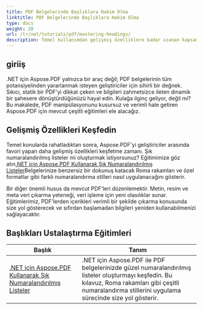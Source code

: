 ```yaml
---
title: PDF Belgelerinde Başlıklara Hakim Olma
linktitle: PDF Belgelerinde Başlıklara Hakim Olma
type: docs
weight: 20
url: /tr/net/tutorials/pdf/mastering-headings/
description: Temel kullanımdan gelişmiş özelliklere kadar uzanan kapsamlı eğitimlerimizle Aspose.PDF for .NET'in potansiyelini ortaya çıkarın. PDF düzenleme becerilerinizi geliştirin.
---
```

## giriiş

.NET için Aspose.PDF yalnızca bir araç değil; PDF belgelerinin tüm potansiyelinden yararlanmak isteyen geliştiriciler için sihirli bir değnek. Sıkıcı, statik bir PDF'yi dikkat çeken ve bilgileri zahmetsizce ileten dinamik bir şahesere dönüştürdüğünüzü hayal edin. Kulağa ilginç geliyor, değil mi? Bu makalede, PDF manipülasyonunu kusursuz ve verimli hale getiren Aspose.PDF için mevcut çeşitli eğitimleri ele alacağız.


## Gelişmiş Özellikleri Keşfedin

Temel konularda rahatladıktan sonra, Aspose.PDF'yi geliştiriciler arasında favori yapan daha gelişmiş özellikleri keşfetme zamanı. Şık numaralandırılmış listeler mi oluşturmak istiyorsunuz? Eğitimimize göz atın[.NET için Aspose.PDF Kullanarak Şık Numaralandırılmış Listeler](./stylish-numbered-lists/)Belgelerinize benzersiz bir dokunuş katacak Roma rakamları ve özel formatlar gibi farklı numaralandırma stilleri nasıl uygulanacağını gösterir.

Bir diğer önemli husus da mevcut PDF'leri düzenlemektir. Metin, resim ve meta veri çıkarma yeteneği, veri işleme için yeni olasılıklar sunar. Eğitimlerimiz, PDF'lerden içerikleri verimli bir şekilde çıkarma konusunda size yol gösterecek ve sıfırdan başlamadan bilgileri yeniden kullanabilmenizi sağlayacaktır.

## Başlıkları Ustalaştırma Eğitimleri
| Başlık | Tanım |
| --- | --- | 
| [.NET için Aspose.PDF Kullanarak Şık Numaralandırılmış Listeler](./stylish-numbered-lists/) | .NET için Aspose.PDF ile PDF belgelerinizde güzel numaralandırılmış listeler oluşturmayı keşfedin. Bu kılavuz, Roma rakamları gibi çeşitli numaralandırma stillerini uygulama sürecinde size yol gösterir. |   